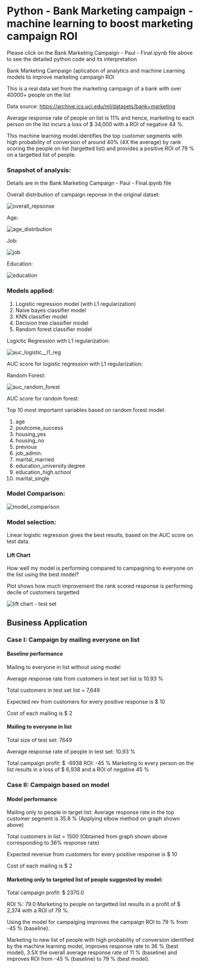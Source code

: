 # Python - Bank Marketing campaign - machine learning to boost marketing campaign ROI 

Please click on the Bank Marketing Campaign - Paul - Final.ipynb file above to see the detailed python code and its interpretation

Bank Marketing Campaign (aplication of analytics and machine Learning models to improve marketing campaign ROI

This is a real data set from the marketing campaign of a bank with over 40000+ people on the list

Data source: https://archive.ics.uci.edu/ml/datasets/bank+marketing

Average response rate of people on list is 11% and hence, marketing to each person on the list incurs a loss of $ 34,000 with a ROI of negative 44 %.

This machine learning model identifies the top customer segments with high probability of conversion of around 40% (4X the average) by rank scoring the people on list (targetted list) and provides a positive ROI of 79 % on a targetted list of people.

### Snapshot of analysis:

Details are in the Bank Marketing Campaign - Paul - Final.ipynb file

Overall distribution of campaign reponse in the original datset:

![overall_repsonse](https://user-images.githubusercontent.com/38769913/53280924-4b013f00-36ee-11e9-9745-fce1de304d83.png)



Age:

![age_distribution](https://user-images.githubusercontent.com/38769913/53280932-7d12a100-36ee-11e9-9be8-34b5656b9967.png)

Job:

![job](https://user-images.githubusercontent.com/38769913/53280935-8996f980-36ee-11e9-8b08-cfa7d173249f.png)

Education:

![education](https://user-images.githubusercontent.com/38769913/53280936-91569e00-36ee-11e9-9a41-a7a80e3c07d9.png)



### Models applied:

1) Logistic regression model (with L1 regularization)
2) Naive bayes classifier model
3) KNN classifier model
4) Decision tree classifier model
5) Random forest classifier model

Logictic Regression with L1 regularization: 

![auc_logistic__l1_reg](https://user-images.githubusercontent.com/38769913/53280939-9ae00600-36ee-11e9-92ae-a8fa5dd1e27c.png)

AUC score for logistic regression with L1 regularization: 

Random Forest:

![auc_random_forest](https://user-images.githubusercontent.com/38769913/53280959-a253df00-36ef-11e9-8040-a871d13ff3dc.png)

AUC score for random forest: 

Top 10 most importamt variables based on random forest model:
  1. age
  2. poutcome_success
  3. housing_yes
  4. housing_no
  5. previous
  6. job_admin.
  7. marital_married
  8. education_university.degree
  9. education_high.school
  10. marital_single

### Model Comparison: 

![model_comparison](https://user-images.githubusercontent.com/38769913/53280966-1346c700-36ef-11e9-8070-abbd0aeac46a.png)


### Model selection: 

Linear logistic regression gives the best results, based on the AUC score on test data.





#### Lift Chart

How well my model is performing compared to campaigning to everyone on the list using the best model? 

Plot shows how much improvement the rank scored response is performing decile of customers targetted 

![lift chart - test set](https://user-images.githubusercontent.com/38769913/53280961-fc07d980-36ee-11e9-86fb-270d98909e68.png)


## Business Application

### Case I: Campaign by mailing everyone on list

#### Baseline performance

Mailing to everyone in list without using model

Average response rate from customers in test set list is 10.93 %

Total customers in test set list = 7,649

Expected rev from customers for every positive response is $ 10

Cost of each mailing is $ 2

#### Mailing to everyone in list
Total size of test set: 7649

Average response rate of people in test set: 10.93 %

Total campaign profit: $ -6938
ROI: -45 %
Marketing to every person on the list results in a loss of $ 6,938 and a ROI of negative 45 %

### Case II: Campaign based on model

#### Model performance

Mailing only to people in target list:
Average response rate in the top customer segment is 35.8 % (Applying elbow method on graph shown above)

Total customers in list = 1500 (Obtained from graph shown above corresponding to 36% response rate)

Expected revenue from customers for every positive response is $ 10

Cost of each mailing is $ 2


#### Marketing only to targeted list of people suggested by model:

Total campaign profit: $ 2370.0

ROI %: 79.0
Marketing to people on targetted list results in a profit of $ 2,374 with a ROI of 79 %.

Using the model for campaiging improves the campaign ROI to 79 % from -45 % (baseline).

Marketing to new list of people with high probability of conversion identified by the machine learning model, improves response rate to 36 % (best model), 3.5X the overall average response rate of 11 % (baseline) and improves ROI from -45 % (baseline) to 79 % (best model).
